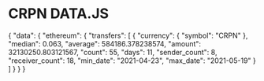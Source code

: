 # CRPN DATA.JS


{
  "data": {
    "ethereum": {
      "transfers": [
        {
          "currency": {
            "symbol": "CRPN"
          },
          "median": 0.063,
          "average": 584186.378238574,
          "amount": 32130250.803121567,
          "count": 55,
          "days": 11,
          "sender_count": 8,
          "receiver_count": 18,
          "min_date": "2021-04-23",
          "max_date": "2021-05-19"
        }
      ]
    }
  }
}
